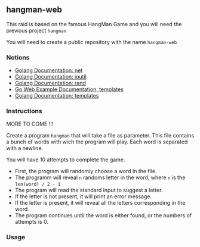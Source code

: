 ## hangman-web

This raid is based on the famous HangMan Game and you will need the previous project `hangman`

You will need to create a public repository with the name `hangman-web`

### Notions
- [Golang Documentation: net](https://golang.org/pkg/net/)
- [Golang Documentation: ioutil](https://golang.org/pkg/ioutil/)
- [Golang Documentation: rand](https://golang.org/pkg/math/rand/)
- [Go Web Example Documentation: templates](https://gowebexamples.com/templates/)
- [Golang Documentation: templates](https://pkg.go.dev/html/template)

### Instructions

MORE TO COME !!!

Create a program `hangman` that will take a file as parameter. 
This file contains a bunch of words with wich the program will play. Each word is separated with a newline.

You will have 10 attempts to complete the game.

* First, the program will randomly choose a word in the file.
* The programm will reveal `n` randoms letter in the word, where `n` is the `len(word) / 2 - 1`
* The program will read the standard input to suggest a letter.
* If the letter is not present, it will print an error message.
* If the letter is present, it will reveal all the letters corresponding in the word.
* The program continues until the word is either found, or the numbers of attempts is 0.

### Usage

